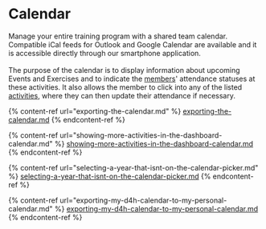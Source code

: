 # Calendar

Manage your entire training program with a shared team calendar. Compatible iCal feeds for Outlook and Google Calendar are available and it is accessible directly through our smartphone application.\
\
The purpose of the calendar is to display information about upcoming Events and Exercises and to indicate the [members](../members/)' attendance statuses at these activities. It also allows the member to click into any of the listed [activities](../../shared-services/activities/), where they can then update their attendance if necessary.

{% content-ref url="exporting-the-calendar.md" %}
[exporting-the-calendar.md](exporting-the-calendar.md)
{% endcontent-ref %}

{% content-ref url="showing-more-activities-in-the-dashboard-calendar.md" %}
[showing-more-activities-in-the-dashboard-calendar.md](showing-more-activities-in-the-dashboard-calendar.md)
{% endcontent-ref %}

{% content-ref url="selecting-a-year-that-isnt-on-the-calendar-picker.md" %}
[selecting-a-year-that-isnt-on-the-calendar-picker.md](selecting-a-year-that-isnt-on-the-calendar-picker.md)
{% endcontent-ref %}

{% content-ref url="exporting-my-d4h-calendar-to-my-personal-calendar.md" %}
[exporting-my-d4h-calendar-to-my-personal-calendar.md](exporting-my-d4h-calendar-to-my-personal-calendar.md)
{% endcontent-ref %}



